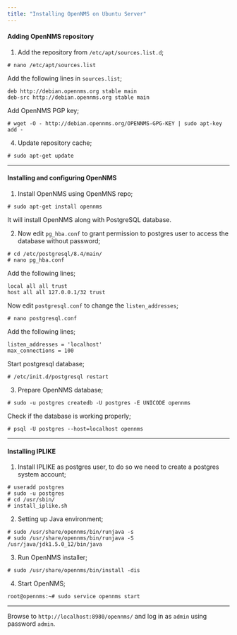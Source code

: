 ```yaml
---
title: "Installing OpenNMS on Ubuntu Server"
---
```


#### Adding OpenNMS repository

1. Add the repository from `/etc/apt/sources.list.d`;
```
# nano /etc/apt/sources.list
```
Add the following lines in `sources.list`;
```
deb http://debian.opennms.org stable main
deb-src http://debian.opennms.org stable main
```
Add OpenNMS PGP key;
```
# wget -O - http://debian.opennms.org/OPENNMS-GPG-KEY | sudo apt-key add -
```

4. Update repository cache;
```
# sudo apt-get update
```

___


#### Installing and configuring OpenNMS

1. Install OpenNMS using OpenMNS repo;
```
# sudo apt-get install opennms
```
It will install OpenNMS along with PostgreSQL database.

2. Now edit `pg_hba.conf` to grant permission to postgres user to access the database without password;
```
# cd /etc/postgresql/8.4/main/
# nano pg_hba.conf
```
Add the following lines;
```
local all all trust
host all all 127.0.0.1/32 trust
```
Now edit `postgresql.conf` to change the `listen_addresses`;
```
# nano postgresql.conf
```
Add the following lines;
```
listen_addresses = 'localhost'
max_connections = 100
```
Start postgresql database;
```
# /etc/init.d/postgresql restart
```

3. Prepare OpenNMS database;
```
# sudo -u postgres createdb -U postgres -E UNICODE opennms
```
Check if the database is working properly;
```
# psql -U postgres --host=localhost opennms
```

___

#### Installing IPLIKE

1. Install IPLIKE as postgres user, to do so we need to create a postgres system account;
```
# useradd postgres
# sudo -u postgres
# cd /usr/sbin/
# install_iplike.sh
```

2. Setting up Java environment;
```
# sudo /usr/share/opennms/bin/runjava -s
# sudo /usr/share/opennms/bin/runjava -S /usr/java/jdk1.5.0_12/bin/java
```

3. Run OpenNMS installer;
```
# sudo /usr/share/opennms/bin/install -dis
```

4. Start OpenNMS;
```
root@opennms:~# sudo service opennms start
```

___

Browse to `http://localhost:8980/opennms/` and log in as `admin` using password `admin`.
